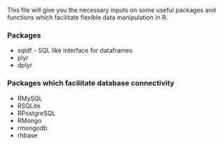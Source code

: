 This file will give you the necessary inputs on some useful packages and functions which facilitate flexible data manipulation in R.

### Packages
  * sqldf - SQL like interface for dataframes
  * plyr
  * dplyr
  
### Packages which facilitate database connectivity
  * RMySQL
  * RSQLite
  * RPostgreSQL
  * RMongo
  * rmongodb
  * rhbase
